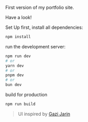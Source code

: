 First version of my portfolio site.

 Have a look!

 Set Up
 first, install all dependencies:
 ```bash
 npm install
 ```

 run the development server:

```bash
npm run dev
# or
yarn dev
# or
pnpm dev
# or
bun dev
```

build for production
 ```bash
 npm run build
 ```

> UI inspired by [Gazi Jarin](https://www.behance.gazijarin.com)
